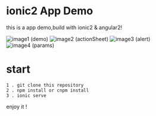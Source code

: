 # ionic2 App Demo
this is a app demo,build with ionic2 & angular2!

![image1 (demo)](http://binaryify.github.io/images/ionic2/1.png)
![image2 (actionSheet)](http://binaryify.github.io/images/ionic2/2.png)
![image3 (alert)](http://binaryify.github.io/images/ionic2/3.png)
![image4 (params)](http://binaryify.github.io/images/ionic2/4.png)
# start
```
1 . git clone this repository
2 . npm install or cnpm install
3 . ionic serve
```
enjoy it !
